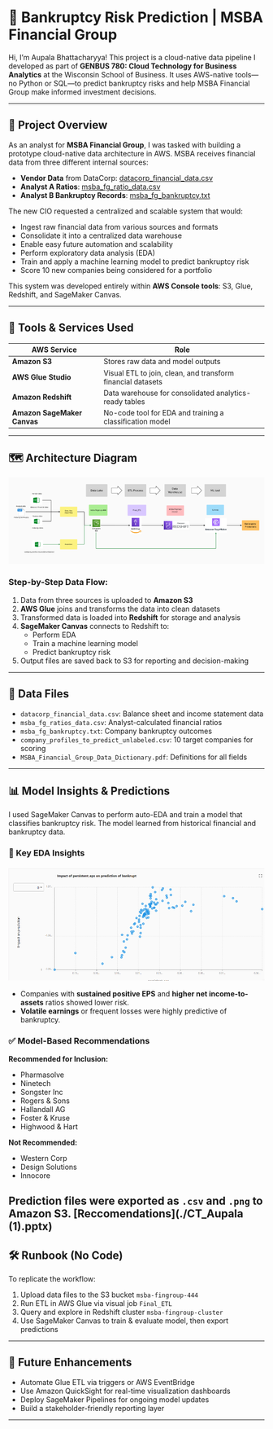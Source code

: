 # 🏦 Bankruptcy Risk Prediction | MSBA Financial Group

Hi, I’m Aupala Bhattacharyya! This project is a cloud-native data pipeline I developed as part of **GENBUS 780: Cloud Technology for Business Analytics** at the Wisconsin School of Business. It uses AWS-native tools—no Python or SQL—to predict bankruptcy risks and help MSBA Financial Group make informed investment decisions.

---

## 📌 Project Overview

As an analyst for **MSBA Financial Group**, I was tasked with building a prototype cloud-native data architecture in AWS. MSBA receives financial data from three different internal sources:

- **Vendor Data** from DataCorp: [datacorp_financial_data.csv](./datacorp_financial_data.csv)
- **Analyst A Ratios**: [msba_fg_ratio_data.csv](./msba_fg_ratio_data.csv)
- **Analyst B Bankruptcy Records**: [msba_fg_bankruptcy.txt](./msba_fg_bankruptcy.txt)

The new CIO requested a centralized and scalable system that would:

- Ingest raw financial data from various sources and formats
- Consolidate it into a centralized data warehouse
- Enable easy future automation and scalability
- Perform exploratory data analysis (EDA)
- Train and apply a machine learning model to predict bankruptcy risk
- Score 10 new companies being considered for a portfolio

This system was developed entirely within **AWS Console tools**: S3, Glue, Redshift, and SageMaker Canvas.

---

## 🧰 Tools & Services Used

| AWS Service              | Role                                                         |
|--------------------------|--------------------------------------------------------------|
| **Amazon S3**            | Stores raw data and model outputs                            |
| **AWS Glue Studio**      | Visual ETL to join, clean, and transform financial datasets  |
| **Amazon Redshift**      | Data warehouse for consolidated analytics-ready tables       |
| **Amazon SageMaker Canvas** | No-code tool for EDA and training a classification model  |

---

## 🗺 Architecture Diagram

![AWS Pipeline Architecture](./Picture1.png)

### Step-by-Step Data Flow:
1. Data from three sources is uploaded to **Amazon S3**
2. **AWS Glue** joins and transforms the data into clean datasets
3. Transformed data is loaded into **Redshift** for storage and analysis
4. **SageMaker Canvas** connects to Redshift to:
   - Perform EDA
   - Train a machine learning model
   - Predict bankruptcy risk
5. Output files are saved back to S3 for reporting and decision-making

---

## 📁 Data Files

- `datacorp_financial_data.csv`: Balance sheet and income statement data
- `msba_fg_ratios_data.csv`: Analyst-calculated financial ratios
- `msba_fg_bankruptcy.txt`: Company bankruptcy outcomes
- `company_profiles_to_predict_unlabeled.csv`: 10 target companies for scoring
- `MSBA_Financial_Group_Data_Dictionary.pdf`: Definitions for all fields

---

## 📊 Model Insights & Predictions

I used SageMaker Canvas to perform auto-EDA and train a model that classifies bankruptcy risk. The model learned from historical financial and bankruptcy data.

### 📌 Key EDA Insights
![EDA_Insights](./EDA.png)
- Companies with **sustained positive EPS** and **higher net income-to-assets** ratios showed lower risk.
- **Volatile earnings** or frequent losses were highly predictive of bankruptcy.

### ✅ Model-Based Recommendations

**Recommended for Inclusion:**
- Pharmasolve  
- Ninetech  
- Songster Inc  
- Rogers & Sons  
- Hallandall AG  
- Foster & Kruse  
- Highwood & Hart  

**Not Recommended:**
- Western Corp  
- Design Solutions  
- Innocore  

Prediction files were exported as `.csv` and `.png` to Amazon S3.
[Reccomendations](./CT_Aupala (1).pptx)
---

## 🛠 Runbook (No Code)

To replicate the workflow:
1. Upload data files to the S3 bucket `msba-fingroup-444`
2. Run ETL in AWS Glue via visual job `Final_ETL`
3. Query and explore in Redshift cluster `msba-fingroup-cluster`
4. Use SageMaker Canvas to train & evaluate model, then export predictions

---

## 🔭 Future Enhancements

- Automate Glue ETL via triggers or AWS EventBridge
- Use Amazon QuickSight for real-time visualization dashboards
- Deploy SageMaker Pipelines for ongoing model updates
- Build a stakeholder-friendly reporting layer

---
